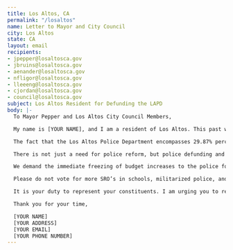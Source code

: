 ```yaml
---
title: Los Altos, CA
permalink: "/losaltos"
name: Letter to Mayor and City Council
city: Los Altos
state: CA
layout: email
recipients:
- jpepper@losaltosca.gov
- jbruins@losaltosca.gov
- aenander@losaltosca.gov
- nfligor@losaltosca.gov
- lleeeng@losaltosca.gov
- cjordan@losaltosca.gov
- council@losaltosca.gov
subject: Los Altos Resident for Defunding the LAPD
body: |-
  To Mayor Pepper and Los Altos City Council Members,

  My name is [YOUR NAME], and I am a resident of Los Altos. This past week, our nation and community have been gripped by protests calling for an end to racism and anti-Blackness and a complete overhaul in our approach to criminal justice in America. We are demanding that our voices be heard, and that real change be made to the way this city allocates its resources.

  The fact that the Los Altos Police Department encompasses 29.87% percent of the city’s operating budget, while none of it is allocated to affordable housing, nonprofits, and community organizations, is shameful and unproductive. Research shows that a living wage, access to holistic health services and treatment, educational opportunity, and stable housing are far more successful at reducing crime than police or prisons (Source: Popular Democracy).

  There is not just a need for police reform, but police defunding and abolition, because the entire structure of the police force is inherently corrupt and ineffective. The average police recruit spends 58 hours learning how to shoot and only 8 hours learning how to de-escalate(Source: Campaign Zero). They are not trained or equipped to react to the vast majority of crises. Phillip McHarris (doctoral candidate focusing on race), argues that we must work towards a reality in which healthcare workers and emergency response teams handle substance abuse, domestic violence, homelessness, or mental health cases. Policies to “improve the police” are not enough, as there’s no evidence that implicit bias training or community relations initiatives help with reducing the abuses of policing (The Nation). We need to reimagine public safety to prioritize alternatives to conflict rather than defaulting to violence.

  We demand the immediate freezing of budget increases to the police force, cancelling of cadet classes, demilitarization of our forces, and reallocation of funds from police to community-led health and safety strategies.

  Please do not vote for more SRO’s in schools, militarized police, and officers patrolling our streets. Do not allow the city to increase police funding another 8%. Do not be complicit in the disproportionate targeting and continuous oppression of people of color. We demand a budget that supports community wellbeing, rather than empowers the police forces that tear them apart.

  It is your duty to represent your constituents. I am urging you to revise the Los Altos city budget for the next fiscal year, and to fund #CareNotCops. We can be a beacon for other cities to follow if only we have the courage to change.

  Thank you for your time,

  [YOUR NAME]
  [YOUR ADDRESS]
  [YOUR EMAIL]
  [YOUR PHONE NUMBER]
---
```



